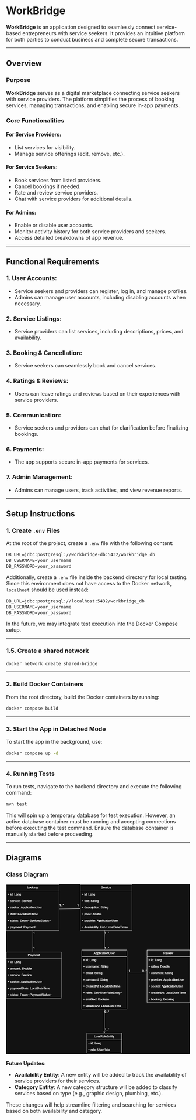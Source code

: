 # **WorkBridge**

**WorkBridge** is an application designed to seamlessly connect service-based entrepreneurs with service seekers. It provides an intuitive platform for both parties to conduct business and complete secure transactions.

---

## **Overview**

### **Purpose**

**WorkBridge** serves as a digital marketplace connecting service seekers with service providers. The platform simplifies the process of booking services, managing transactions, and enabling secure in-app payments.

### **Core Functionalities**

#### **For Service Providers:**
- List services for visibility.
- Manage service offerings (edit, remove, etc.).

#### **For Service Seekers:**
- Book services from listed providers.
- Cancel bookings if needed.
- Rate and review service providers.
- Chat with service providers for additional details.

#### **For Admins:**
- Enable or disable user accounts.
- Monitor activity history for both service providers and seekers.
- Access detailed breakdowns of app revenue.

---

## **Functional Requirements**

### **1. User Accounts:**
- Service seekers and providers can register, log in, and manage profiles.
- Admins can manage user accounts, including disabling accounts when necessary.

### **2. Service Listings:**
- Service providers can list services, including descriptions, prices, and availability.

### **3. Booking & Cancellation:**
- Service seekers can seamlessly book and cancel services.

### **4. Ratings & Reviews:**
- Users can leave ratings and reviews based on their experiences with service providers.

### **5. Communication:**
- Service seekers and providers can chat for clarification before finalizing bookings.

### **6. Payments:**
- The app supports secure in-app payments for services.

### **7. Admin Management:**
- Admins can manage users, track activities, and view revenue reports.

---

## **Setup Instructions**

### **1. Create `.env` Files**

At the root of the project, create a `.env` file with the following content:

```env
DB_URL=jdbc:postgresql://workbridge-db:5432/workbridge_db
DB_USERNAME=your_username
DB_PASSWORD=your_password
```

Additionally, create a `.env` file inside the backend directory for local testing. Since this environment does not have access to the Docker network, `localhost` should be used instead:

```env
DB_URL=jdbc:postgresql://localhost:5432/workbridge_db
DB_USERNAME=your_username
DB_PASSWORD=your_password
```

In the future, we may integrate test execution into the Docker Compose setup.

---
### **1.5. Create a shared network**

```bash
docker network create shared-bridge
```

---

### **2. Build Docker Containers**

From the root directory, build the Docker containers by running:

```bash
docker compose build
```

---

### **3. Start the App in Detached Mode**

To start the app in the background, use:

```bash
docker compose up -d
```

---

### **4. Running Tests**

To run tests, navigate to the backend directory and execute the following command:

```bash
mvn test
```

This will spin up a temporary database for test execution. However, an active database container must be running and accepting connections before executing the test command. Ensure the database container is manually started before proceeding.

---

## **Diagrams**

### **Class Diagram**

![Class Diagram](diagrams/workbridge.jpg)

**Future Updates:**
- **Availability Entity**: A new entity will be added to track the availability of service providers for their services.
- **Category Entity**: A new category structure will be added to classify services based on type (e.g., graphic design, plumbing, etc.).

These changes will help streamline filtering and searching for services based on both availability and category.

